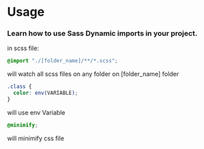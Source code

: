 ---
---

# Usage

### Learn how to use Sass Dynamic imports in your project.

in scss file:

```scss
@import "./[folder_name]/**/*.scss";
```

will watch all scss files on any folder on [folder_name] folder

```scss
.class {
  color: env(VARIABLE);
}
```

will use env Variable

```scss
@minimify;
```

will minimify css file
